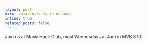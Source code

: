 ```yaml
---
layout: post
date: 2024-10-22 15:13:00-0400
inline: true
related_posts: false
---
```


Join us at Music Hack Club, most Wednesdays at 4pm in MVB 3.10.
